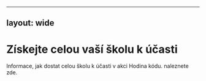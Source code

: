 * * *

## layout: wide

# Získejte celou vaší školu k účasti

Informace, jak dostat celou školu k účasti v akci Hodina kódu. naleznete zde.